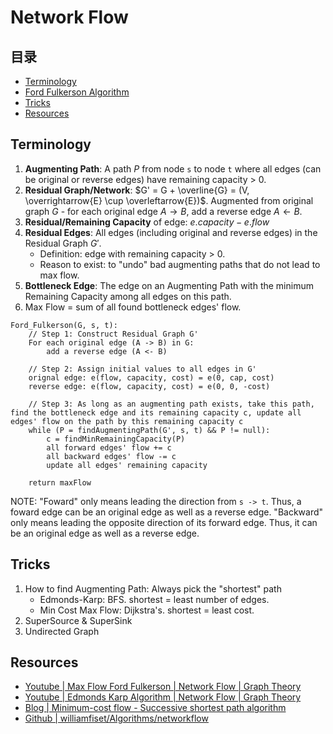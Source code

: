 # Network Flow

## 目录
- [Terminology](#terminology)
- [Ford Fulkerson Algorithm](#ford-fulkerson)
- [Tricks](#tricks)
- [Resources](#resources)

## Terminology
1. **Augmenting Path**: A path $P$ from node `s` to node `t` where all edges (can be original or reverse edges) have remaining capacity > 0.
2. **Residual Graph/Network**: $G' = G + \overline{G} = (V, \overrightarrow{E} \cup \overleftarrow{E})$. Augmented from original graph $G$ - for each original edge $A \rightarrow B$, add a reverse edge $A \leftarrow B$.
3. **Residual/Remaining Capacity** of edge: $e.capacity - e.flow$ 
4. **Residual Edges**: All edges (including original and reverse edges) in the Residual Graph $G'$.
    - Definition: edge with remaining capacity > 0.
    - Reason to exist: to "undo" bad augmenting paths that do not lead to max flow.
5. **Bottleneck Edge**: The edge on an Augmenting Path with the minimum Remaining Capacity among all edges on this path.
6. Max Flow = sum of all found bottleneck edges' flow.

```
Ford_Fulkerson(G, s, t):
    // Step 1: Construct Residual Graph G'
    For each original edge (A -> B) in G:
        add a reverse edge (A <- B)
    
    // Step 2: Assign initial values to all edges in G'
    orignal edge: e(flow, capacity, cost) = e(0, cap, cost)
    reverse edge: e(flow, capacity, cost) = e(0, 0, -cost)

    // Step 3: As long as an augmenting path exists, take this path, find the bottleneck edge and its remaining capacity c, update all edges' flow on the path by this remaining capacity c
    while (P = findAugmentingPath(G', s, t) && P != null):
        c = findMinRemainingCapacity(P)
        all forward edges' flow += c
        all backward edges' flow -= c
        update all edges' remaining capacity

    return maxFlow
```

NOTE: "Foward" only means leading the direction from `s -> t`. Thus, a foward edge can be an original edge as well as a reverse edge. "Backward" only means leading the opposite direction of its forward edge. Thus, it can be an original edge as well as a reverse edge.

## Tricks
1. How to find Augmenting Path: Always pick the "shortest" path
    - Edmonds-Karp: BFS. shortest = least number of edges.
    - Min Cost Max Flow: Dijkstra's. shortest = least cost.
2. SuperSource & SuperSink
3. Undirected Graph

## Resources
- [Youtube | Max Flow Ford Fulkerson | Network Flow | Graph Theory](https://www.youtube.com/watch?v=LdOnanfc5TM&ab_channel=WilliamFiset)
- [Youtube | Edmonds Karp Algorithm | Network Flow | Graph Theory](https://www.youtube.com/watch?v=RppuJYwlcI8&ab_channel=WilliamFiset)
- [Blog | Minimum-cost flow - Successive shortest path algorithm](https://cp-algorithms.com/graph/min_cost_flow.html)
- [Github | williamfiset/Algorithms/networkflow](https://github.com/williamfiset/Algorithms/tree/master/src/main/java/com/williamfiset/algorithms/graphtheory/networkflow)